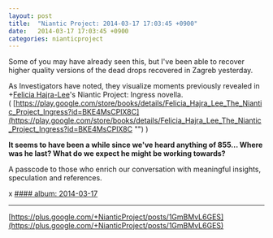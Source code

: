 ```yaml
---
layout: post
title:  "Niantic Project: 2014-03-17 17:03:45 +0900"
date:   2014-03-17 17:03:45 +0900
categories: nianticproject
---
```

Some of you may have already seen this, but I've been able to recover higher quality versions of the dead drops recovered in Zagreb yesterday.

As Investigators have noted, they visualize moments previously revealed in +[Felicia Hajra-Lee](https://plus.google.com/118344555717370644832 "")'s Niantic Project: Ingress novella. ( [https://play.google.com/store/books/details/Felicia_Hajra_Lee_The_Niantic_Project_Ingress?id=BKE4MsCPlX8C](https://play.google.com/store/books/details/Felicia_Hajra_Lee_The_Niantic_Project_Ingress?id=BKE4MsCPlX8C "") )

**It seems to have been a while since we've heard anything of 855... Where was he last? What do we expect he might be working towards?**

A passcode to those who enrich our conversation with meaningful insights, speculation and references.

x
[#### album: 2014-03-17](https://plus.google.com/photos/105211554081025512763/albums/5991665190783928129 "")
- - -
[https://plus.google.com/+NianticProject/posts/1GmBMvL6GES](https://plus.google.com/+NianticProject/posts/1GmBMvL6GES)
